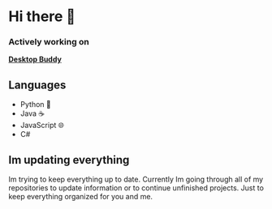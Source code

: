 # Hi there 👋

### Actively working on
**[Desktop Buddy](https://github.com/jvietman/desktop-buddy)**

## Languages
- Python 🐍
- Java ☕
- JavaScript 🌐
- C#

## Im updating everything
Im trying to keep everything up to date. Currently Im going through all of my repositories to update information or to continue unfinished projects. Just to keep everything organized for you and me.